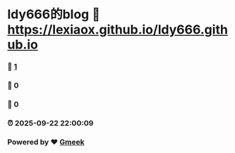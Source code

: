 # ldy666的blog :link: https://lexiaox.github.io/ldy666.github.io 
### :page_facing_up: [1](https://lexiaox.github.io/ldy666.github.io/tag.html) 
### :speech_balloon: 0 
### :hibiscus: 0 
### :alarm_clock: 2025-09-22 22:00:09 
### Powered by :heart: [Gmeek](https://github.com/Meekdai/Gmeek)

